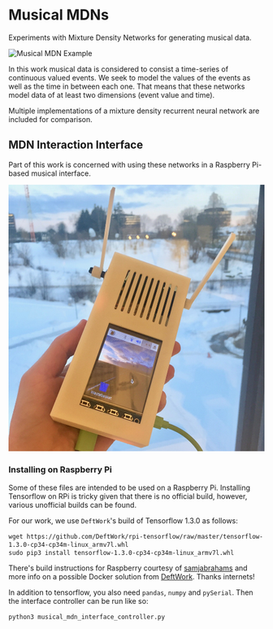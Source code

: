 # Musical MDNs

Experiments with Mixture Density Networks for generating musical data.

![Musical MDN Example](https://github.com/cpmpercussion/creative-mdns/raw/master/images/rnn_output.png)

In this work musical data is considered to consist a time-series of continuous valued events. We seek to model the values of the events as well as the time in between each one. That means that these networks model data of at least two dimensions (event value and time).

Multiple implementations of a mixture density recurrent neural network are included for comparison.

## MDN Interaction Interface

Part of this work is concerned with using these networks in a Raspberry Pi-based musical interface.

![Musical Interface](https://github.com/cpmpercussion/creative-mdns/raw/master/images/rnn-interface.jpg)

### Installing on Raspberry Pi

Some of these files are intended to be used on a Raspberry Pi. Installing Tensorflow on RPi is tricky given that there is no official build, however, various unofficial builds can be found.

For our work, we use `DeftWork`'s build of Tensorflow 1.3.0 as follows:

    wget https://github.com/DeftWork/rpi-tensorflow/raw/master/tensorflow-1.3.0-cp34-cp34m-linux_armv7l.whl
    sudo pip3 install tensorflow-1.3.0-cp34-cp34m-linux_armv7l.whl

There's build instructions for Raspberry courtesy of [samjabrahams](https://github.com/samjabrahams/tensorflow-on-raspberry-pi) and more info on a possible Docker solution from [DeftWork](https://github.com/DeftWork/rpi-tensorflow). Thanks internets!

In addition to tensorflow, you also need `pandas`, `numpy` and `pySerial`. Then the interface controller can be run like so:

    python3 musical_mdn_interface_controller.py
